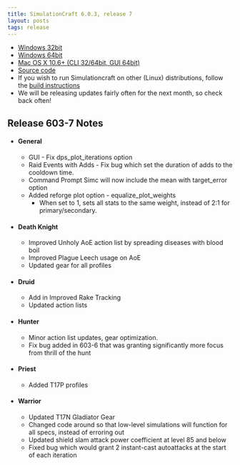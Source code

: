 ```yaml
---
title: SimulationCraft 6.0.3, release 7
layout: posts
tags: release
---
```

* [Windows 32bit](http://downloads.simulationcraft.org/simc-603-7-win32-11-10-57b5e7f.zip)
* [Windows 64bit](http://downloads.simulationcraft.org/simc-603-7-win64-11-10-57b5e7f.zip)
* [Mac OS X 10.6+ (CLI 32/64bit, GUI 64bit)](http://downloads.simulationcraft.org/simc-603-7-osx-x86.dmg)
* [Source code](http://downloads.simulationcraft.org/simc-603-7-source.zip)
* If you wish to run Simulationcraft on other (Linux) distributions, follow the [build instructions](http://code.google.com/p/simulationcraft/wiki/HowToBuild)
* We will be releasing updates fairly often for the next month, so check back often!
## Release 603-7 Notes
* #### General
  * GUI - Fix dps_plot_iterations option
  * Raid Events with Adds - Fix bug which set the duration of adds to the cooldown time.
  * Command Prompt Simc will now include the mean with target_error option
  * Added reforge plot option - equalize_plot_weights
    *  When set to 1, sets all stats to the same weight, instead of 2:1 for primary/secondary.
* #### Death Knight
  * Improved Unholy AoE action list by spreading diseases with blood boil
  * Improved Plague Leech usage on AoE
  * Updated gear for all profiles
* #### Druid
  * Add in Improved Rake Tracking
  * Updated action lists
* #### Hunter
  * Minor action list updates, gear optimization.
  * Fix bug added in 603-6 that was granting significantly more focus from thrill of the hunt
* #### Priest
  * Added T17P profiles
* #### Warrior
  * Updated T17N Gladiator Gear
  * Changed code around so that low-level simulations will function for all specs, instead of erroring out
  * Updated shield slam attack power coefficient at level 85 and below
  * Fixed bug which would grant 2 instant-cast autoattacks at the start of each iteration